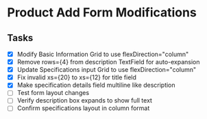 # Product Add Form Modifications

## Tasks
- [x] Modify Basic Information Grid to use flexDirection="column"
- [x] Remove rows={4} from description TextField for auto-expansion
- [x] Update Specifications input Grid to use flexDirection="column"
- [x] Fix invalid xs={20} to xs={12} for title field
- [x] Make specification details field multiline like description
- [ ] Test form layout changes
- [ ] Verify description box expands to show full text
- [ ] Confirm specifications layout in column format
